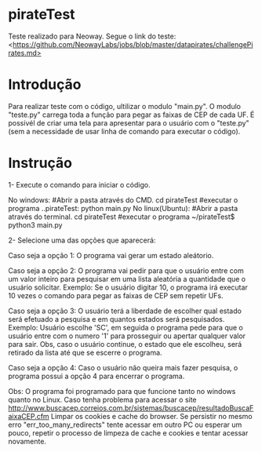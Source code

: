 # pirateTest
Teste realizado para Neoway. Segue o link do teste: &lt;https://github.com/NeowayLabs/jobs/blob/master/datapirates/challengePirates.md>
<h1>Introdução</h1>
Para realizar teste com o código, ultilizar o modulo "main.py". 
O modulo "teste.py" carrega toda a função para pegar as faixas de CEP de cada UF. É possivél de
criar uma tela para apresentar para o usuário com o "teste.py" (sem a necessidade de usar linha
de comando para executar o código).
<h1>Instrução</h1>
1- Execute o comando para iniciar o código.

No windows:
	#Abrir a pasta através do CMD.
	cd pirateTest
	#executar o programa
	..pirateTest: python main.py
No linux(Ubuntu):
	#Abrir a pasta através do terminal.
	cd pirateTest
	#executar o programa
	~/pirateTest$ python3 main.py
	
2- Selecione uma das opções que aparecerá:

Caso seja a opção 1:
	O programa vai gerar um estado aleátorio.
	
Caso seja a opção 2:
	O programa vai pedir para que o usuário entre com um  valor inteiro para
	pesquisar em uma lista aleatória a quantidade que o usuário solicitar.
	Exemplo: Se o usuário digitar 10, o programa irá executar 10 vezes o comando
	para pegar as faixas de CEP sem repetir UFs.

Caso seja a opção 3:
	O usuário terá a liberdade de escolher qual estado será efetuado a pesquisa
	e em quantos estados será pesquisados.
	Exemplo: Usuário escolhe 'SC', em seguida o programa pede para que o usuário
	entre com o numero '1' para prosseguir ou apertar qualquer valor para sair. Obs,
	caso o usuário continue, o estado que ele escolheu, será retirado da lista até que se escerre
	o programa.
	
Caso seja a opção 4:
	Caso o usuário não queira mais fazer pesquisa, o programa possui a opção 4 para encerrar o programa.

Obs: O programa foi programado para que funcione tanto no windows quanto no Linux.
Caso tenha problema para acessar o site <http://www.buscacep.correios.com.br/sistemas/buscacep/resultadoBuscaFaixaCEP.cfm>
Limpar os cookies e cache do browser. Se persistir no mesmo erro "err_too_many_redirects" tente acessar em outro PC ou esperar um pouco,
repetir o processo de limpeza de cache e cookies e tentar acessar novamente.
